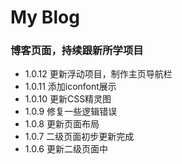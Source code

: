 # My Blog
### 博客页面，持续跟新所学项目

- 1.0.12 更新浮动项目，制作主页导航栏
- 1.0.11 添加iconfont展示
- 1.0.10 更新CSS精灵图 
- 1.0.9  修复一些逻辑错误
- 1.0.8  更新页面布局
- 1.0.7  二级页面初步更新完成
- 1.0.6  更新二级页面中